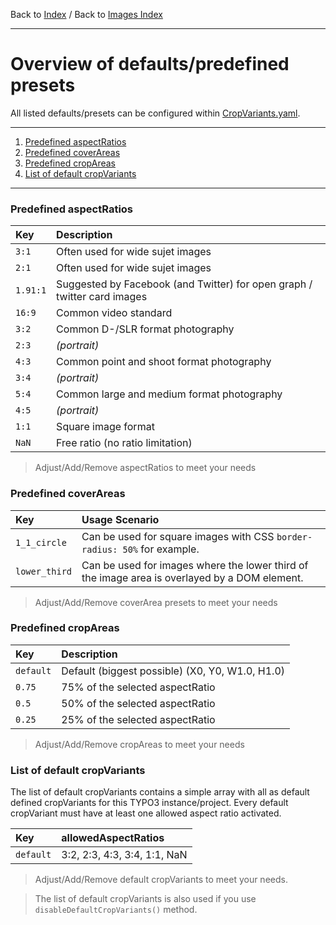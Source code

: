 Back to [Index](../Index.md) / Back to [Images Index](Index.md)

---

# Overview of defaults/predefined presets

All listed defaults/presets can be configured within
[CropVariants.yaml](../../../Configuration/ImageManipulation/CropVariants.yaml).

---

1. [Predefined aspectRatios](#predefined-aspectratios)
2. [Predefined coverAreas](#predefined-coverareas)
3. [Predefined cropAreas](#predefined-cropareas)
4. [List of default cropVariants](#list-of-default-cropvariants)

---

### Predefined aspectRatios

| Key      | Description                                                              |
|:---------|:-------------------------------------------------------------------------|
| `3:1`    | Often used for wide sujet images                                         |
| `2:1`    | Often used for wide sujet images                                         |
| `1.91:1` | Suggested by Facebook (and Twitter) for open graph / twitter card images |
| `16:9`   | Common video standard                                                    |
| `3:2`    | Common D-/SLR format photography                                         |
| `2:3`    | *(portrait)*                                                             |
| `4:3`    | Common point and shoot format photography                                |
| `3:4`    | *(portrait)*                                                             |
| `5:4`    | Common large and medium format photography                               |
| `4:5`    | *(portrait)*                                                             |
| `1:1`    | Square image format                                                      |
| `NaN`    | Free ratio (no ratio limitation)                                         |

> Adjust/Add/Remove aspectRatios to meet your needs

### Predefined coverAreas

| Key           | Usage Scenario                                                                                |
|:--------------|:----------------------------------------------------------------------------------------------|
| `1_1_circle`  | Can be used for square images with CSS `border-radius: 50%` for example.                      |
| `lower_third` | Can be used for images where the lower third of the image area is overlayed by a DOM element. |

> Adjust/Add/Remove coverArea presets to meet your needs

### Predefined cropAreas

| Key       | Description                                     |
|:----------|:------------------------------------------------|
| `default` | Default (biggest possible) (X0, Y0, W1.0, H1.0) |
| `0.75`    | 75% of the selected aspectRatio                 |
| `0.5`     | 50% of the selected aspectRatio                 |
| `0.25`    | 25% of the selected aspectRatio                 |

> Adjust/Add/Remove cropAreas to meet your needs

### List of default cropVariants

The list of default cropVariants contains a simple array with all as
default defined cropVariants for this TYPO3 instance/project. Every default
cropVariant must have at least one allowed aspect ratio activated.

| Key       | allowedAspectRatios          |
|:----------|:-----------------------------|
| `default` | 3:2, 2:3, 4:3, 3:4, 1:1, NaN |

> Adjust/Add/Remove default cropVariants to meet your needs.

> The list of default cropVariants is also used if you use
> `disableDefaultCropVariants()` method.


